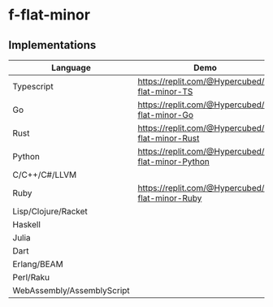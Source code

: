 # f-flat-minor

## Implementations

| Language | Demo | Status |
| --- | ----------- | ----------- |
| Typescript | https://replit.com/@Hypercubed/f-flat-minor-TS | 😀 |
| Go | https://replit.com/@Hypercubed/f-flat-minor-Go | 😀 |
| Rust | https://replit.com/@Hypercubed/f-flat-minor-Rust | 😵 |
| Python | https://replit.com/@Hypercubed/f-flat-minor-Python | 😀 |
| C/C++/C#/LLVM |  | TBD |
| Ruby | https://replit.com/@Hypercubed/f-flat-minor-Ruby | 😐 |
| Lisp/Clojure/Racket | | TBD |
| Haskell | | TBD |
| Julia | | TBD |
| Dart | | TBD |
| Erlang/BEAM | | TBD |
| Perl/Raku | | TBD |
| WebAssembly/AssemblyScript | | TBD |
